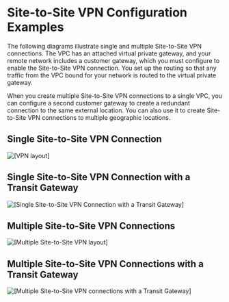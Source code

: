 # Site\-to\-Site VPN Configuration Examples<a name="Examples"></a>

The following diagrams illustrate single and multiple Site\-to\-Site VPN connections\. The VPC has an attached virtual private gateway, and your remote network includes a customer gateway, which you must configure to enable the Site\-to\-Site VPN connection\. You set up the routing so that any traffic from the VPC bound for your network is routed to the virtual private gateway\.

When you create multiple Site\-to\-Site VPN connections to a single VPC, you can configure a second customer gateway to create a redundant connection to the same external location\. You can also use it to create Site\-to\-Site VPN connections to multiple geographic locations\.

## Single Site\-to\-Site VPN Connection<a name="SingleVPN"></a>

![\[VPN layout\]](http://docs.aws.amazon.com/vpn/latest/s2svpn/images/VPN_Basic_Diagram.png)

## Single Site\-to\-Site VPN Connection with a Transit Gateway<a name="SingleVPN-transit-gateway"></a>

![\[Single Site-to-Site VPN Connection with a Transit Gateway\]](http://docs.aws.amazon.com/vpn/latest/s2svpn/images/site-site-transit-gateway-basic.png)

## Multiple Site\-to\-Site VPN Connections<a name="MultipleVPN"></a>

![\[Multiple Site-to-Site VPN layout\]](http://docs.aws.amazon.com/vpn/latest/s2svpn/images/Branch_Offices_diagram.png)

## Multiple Site\-to\-Site VPN Connections with a Transit Gateway<a name="MultipleVPN-transit-gateway"></a>

![\[Multiple Site-to-Site VPN connections with a Transit Gateway\]](http://docs.aws.amazon.com/vpn/latest/s2svpn/images/branch-off-transit-gateway.png)